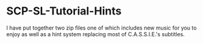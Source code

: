 # SCP-SL-Tutorial-Hints
I have put together two zip files one of which includes new music for you to enjoy as well as a hint system replacing most of C.A.S.S.I.E.'s subtitles.
